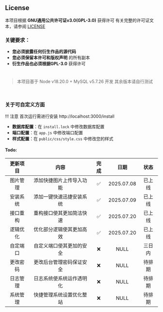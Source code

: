 ## License

本项目根据 **GNU通用公共许可证v3.0(GPL-3.0)** 获得许可
有关完整的许可证文本，请参阅 [LICENSE](LICENSE.txt)

### 关键要求：
- **您必须披露任何衍生作品的源代码**
- **您必须保留本许可和版权声明** 的所有副本
- **衍生作品也必须根据GPL-3.0** 获得许可

> #
> 本项目基于 Node v18.20.0 + MySQL v5.7.26 开发
> 其余版本请自行测试
<br>

### 关于可自定义方面
!!! 注意 首次运行需进行安装 http://localhost:3000/install
- **数据库配置**：在 `install.lock` 中修改数据库配置
- **端口配置**：在 `app.js` 中修改端口配置 
- **样式配置**：在 `public/css/style.css` 中修改您的样式

#### Todo:

|更新项目|内容|完成|日期|状态
|:-----:|:-----:|:-----:|:-----:|:-----:|
|图片管理    |添加快捷图片上传导入功能   |✅|2025.07.08|已上线|
|安装系统    |添加一键快速迅捷安装系统   |✅|2025.07.09|已上线|
|接口重构    |重构接口使其更加简洁快速   |✅|2025.07.20|已上线|
|逻辑优化    |优化部分逻辑使其更加高效   |✅|2025.07.20|已上线|
|自定端口    |自定义端口使其更加的安全   |❌|NULL|三日内|
|更改密码    |更改后台管理密码保证安全   |❌|NULL|待排期|
|日志管理    |日志系统使系统运作透明化   |❌|NULL|待排期|
|系统管理    |快捷管理系统设置优化整站   |❌|NULL|待排期|
